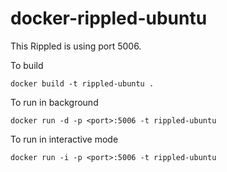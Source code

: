 # docker-rippled-ubuntu

This Rippled is using port 5006. 

To build
```
docker build -t rippled-ubuntu . 
```

To run in background
```
docker run -d -p <port>:5006 -t rippled-ubuntu
```

To run in interactive mode
```
docker run -i -p <port>:5006 -t rippled-ubuntu
```




